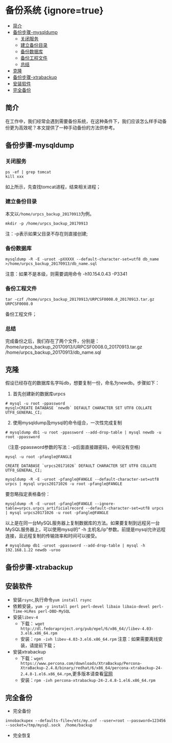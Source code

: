 # 备份系统 {ignore=true}


<!-- @import "[TOC]" {cmd="toc" depthFrom=1 depthTo=6 orderedList=false} -->
<!-- code_chunk_output -->

* [简介](#简介)
* [备份步骤-mysqldump](#备份步骤-mysqldump)
	* [关闭服务](#关闭服务)
	* [建立备份目录](#建立备份目录)
	* [备份数据库](#备份数据库)
	* [备份工程文件](#备份工程文件)
	* [总结](#总结)
* [克隆](#克隆)
* [备份步骤-xtrabackup](#备份步骤-xtrabackup)
* [安装软件](#安装软件)
* [完全备份](#完全备份)

<!-- /code_chunk_output -->

## 简介

在工作中，我们经常会遇到需要备份系统，在这种条件下，我们应该怎么样手动备份更为高效呢？本文提供了一种手动备份的方法供参考。

## 备份步骤-mysqldump

### 关闭服务

```
ps -ef | grep tomcat 
kill xxx 
```
如上所示，先查找tomcat进程，结束相关进程；


### 建立备份目录

本文以``/home/urpcs_backup_20170913``为例。

```
mkdir -p /home/urpcs_backup_20170913
```

注：-p表示如果父目录不存在则直接创建;

### 备份数据库 

```
mysqldump -R -E -uroot -pXXXXX --default-character-set=utf8 db_name >/home/urpcs_backup_20170913/db_name.sql
```
注意：如果不是本级，则需要调用命令 -h10.154.0.43 -P3341 

### 备份工程文件

```
tar -czf /home/urpcs_backup_20170913/URPCSF0008.0_20170913.tar.gz  URPCSF0008.0
```

备份工程文件；


### 总结

完成备份之后，我们存在了两个文件，分别是：   
/home/urpcs_backup_20170913/URPCSF0008.0_20170913.tar.gz  
/home/urpcs_backup_20170913/db_name.sql

## 克隆

假设已经存在的数据库名字叫db，想要复制一份，命名为newdb。步骤如下：

1. 首先创建新的数据库urpcs

```
# mysql -u root -ppassword
mysql>CREATE DATABASE `newdb` DEFAULT CHARACTER SET UTF8 COLLATE UTF8_GENERAL_CI;
```

2. 使用mysqldump及mysql的命令组合，一次性完成复制

```
# mysqldump db1 -u root -ppassword --add-drop-table | mysql newdb -u root -ppassword
```
（注意-ppassword参数的写法：-p后面直接跟密码，中间没有空格)


```
mysql -u root -pfangle@FANGLE

CREATE DATABASE `urpcs20171026` DEFAULT CHARACTER SET UTF8 COLLATE UTF8_GENERAL_CI;

mysqldump -R -E -uroot -pfangle@FANGLE --default-character-set=utf8 urpcs | mysql urpcs20171026 -u root -pfangle@FANGLE
```
要忽略指定表格备份：
```
mysqldump -R -E -uroot -pfangle@FANGLE --ignore-table=urpcs.urpcs_artificialrecord --default-character-set=utf8 urpcs | mysql urpcs20171026 -u root -pfangle@FANGLE
```

以上是在同一台MySQL服务器上复制数据库的方法。如果要复制到远程另一台MySQL服务器上，可以使用mysql的“ -h 主机名/ip”参数。前提是mysql允许远程连接，且远程复制的传输效率和时间可以接受。

```
# mysqldump db1 -uroot -ppassword --add-drop-table | mysql -h 192.168.1.22 newdb -uroo
```


## 备份步骤-xtrabackup

## 安装软件

* 安装``rsync``,执行命令``yum install rsync``
* 依赖安装，``yum -y install perl perl-devel libaio libaio-devel perl-Time-HiRes perl-DBD-MySQL``
* 安装``libev-4``
	* 下载： ``wget http://dl.fedoraproject.org/pub/epel/6/x86_64//libev-4.03-3.el6.x86_64.rpm``
	* 安装：``rpm -ivh libev-4.03-3.el6.x86_64.rpm``
	注意：如果需要离线安装，请提前下载；
* 安装xtrabackup
	* 下载：``wget https://www.percona.com/downloads/XtraBackup/Percona-XtraBackup-2.4.8/binary/redhat/6/x86_64/percona-xtrabackup-24-2.4.8-1.el6.x86_64.rpm``,更多版本请查看[官网](https://www.percona.com/downloads/XtraBackup/LATEST/binary/)
	* 安装：``rpm -ivh percona-xtrabackup-24-2.4.8-1.el6.x86_64.rpm``

## 完全备份

* 完全备份
```
innobackupex --defaults-file=/etc/my.cnf --user=root --password=123456 --socket=/tmp/mysql.sock  /home/backup
```

* 完全恢复



